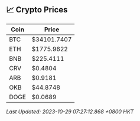 ## 📈 Crypto Prices

| Coin | Price |
| ---- | ----- |
| BTC | $34101.7407 |
| ETH | $1775.9622 |
| BNB | $225.4111 |
| CRV | $0.4804 |
| ARB | $0.9181 |
| OKB | $44.8748 |
| DOGE | $0.0689 |

_Last Updated: 2023-10-29 07:27:12.868 +0800 HKT_